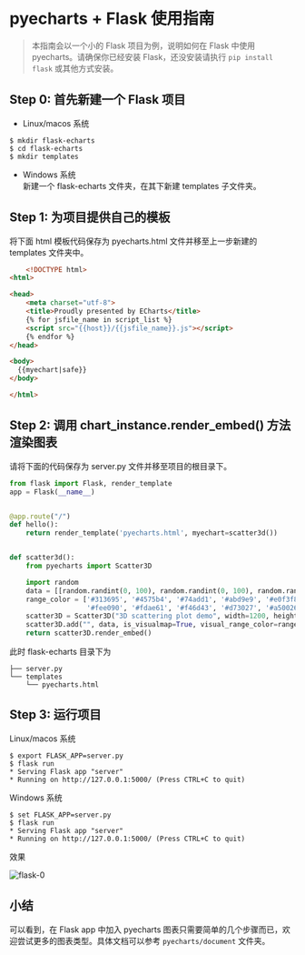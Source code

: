 # pyecharts + Flask 使用指南
> 本指南会以一个小的 Flask 项目为例，说明如何在 Flask 中使用 pyecharts。请确保你已经安装 Flask，还没安装请执行 ```pip install flask``` 或其他方式安装。

## Step 0: 首先新建一个 Flask 项目

* Linux/macos 系统  
```shell
$ mkdir flask-echarts
$ cd flask-echarts
$ mkdir templates
```

* Windows 系统  
新建一个 flask-echarts 文件夹，在其下新建 templates 子文件夹。

## Step 1: 为项目提供自己的模板

将下面 html 模板代码保存为 pyecharts.html 文件并移至上一步新建的 templates 文件夹中。

```html
	<!DOCTYPE html>
<html>

<head>
    <meta charset="utf-8">
    <title>Proudly presented by ECharts</title>
	{% for jsfile_name in script_list %}
    <script src="{{host}}/{{jsfile_name}}.js"></script>
    {% endfor %}
</head>

<body>
  {{myechart|safe}}
</body>

</html>
```

## Step 2: 调用 chart_instance.render_embed() 方法渲染图表 

请将下面的代码保存为 server.py 文件并移至项目的根目录下。

```python
from flask import Flask, render_template
app = Flask(__name__)


@app.route("/")
def hello():
    return render_template('pyecharts.html', myechart=scatter3d())


def scatter3d():
    from pyecharts import Scatter3D

    import random
    data = [[random.randint(0, 100), random.randint(0, 100), random.randint(0, 100)] for _ in range(80)]
    range_color = ['#313695', '#4575b4', '#74add1', '#abd9e9', '#e0f3f8', '#ffffbf',
                   '#fee090', '#fdae61', '#f46d43', '#d73027', '#a50026']
    scatter3D = Scatter3D("3D scattering plot demo", width=1200, height=600)
    scatter3D.add("", data, is_visualmap=True, visual_range_color=range_color)
    return scatter3D.render_embed()
```

此时 flask-echarts 目录下为
```
├── server.py
└── templates
    └── pyecharts.html
```

## Step 3: 运行项目

Linux/macos 系统
```shell
$ export FLASK_APP=server.py
$ flask run
* Serving Flask app "server"
* Running on http://127.0.0.1:5000/ (Press CTRL+C to quit)
```

Windows 系统
```shell
$ set FLASK_APP=server.py
$ flask run
* Serving Flask app "server"
* Running on http://127.0.0.1:5000/ (Press CTRL+C to quit)
```

效果

![flask-0](https://github.com/chenjiandongx/pyecharts/blob/master/images/flask-0.gif)

## 小结

可以看到，在 Flask app 中加入 pyecharts 图表只需要简单的几个步骤而已，欢迎尝试更多的图表类型。具体文档可以参考 ```pyecharts/document```  文件夹。
